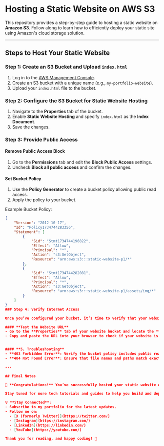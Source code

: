 # Hosting a Static Website on AWS S3

This repository provides a step-by-step guide to hosting a static website on **Amazon S3**. Follow along to learn how to efficiently deploy your static site using Amazon's cloud storage solution.

---

## Steps to Host Your Static Website

### Step 1: Create an S3 Bucket and Upload `index.html`
1. Log in to the [AWS Management Console](https://aws.amazon.com/console/).
2. Create an S3 bucket with a unique name (e.g., `my-portfolio-website`).
3. Upload your `index.html` file to the bucket.

### Step 2: Configure the S3 Bucket for Static Website Hosting
1. Navigate to the **Properties** tab of the bucket.
2. Enable **Static Website Hosting** and specify `index.html` as the **Index Document**.
3. Save the changes.

### Step 3: Provide Public Access
#### Remove Public Access Block
1. Go to the **Permissions** tab and edit the **Block Public Access** settings.
2. Uncheck **Block all public access** and confirm the changes.

#### Set Bucket Policy
1. Use the **Policy Generator** to create a bucket policy allowing public read access.
2. Apply the policy to your bucket.

Example Bucket Policy:
```json
{
    "Version": "2012-10-17",
    "Id": "Policy1734744283356",
    "Statement": [
        {
            "Sid": "Stmt1734744196822",
            "Effect": "Allow",
            "Principal": "*",
            "Action": "s3:GetObject",
            "Resource": "arn:aws:s3:::static-website-p1/*"
        },
        {
            "Sid": "Stmt1734744282081",
            "Effect": "Allow",
            "Principal": "*",
            "Action": "s3:GetObject",
            "Resource": "arn:aws:s3:::static-website-p1/assets/img/*"
        }
    ]
}
### Step 4: Verify Internet Access

Once you’ve configured your bucket, it’s time to verify that your website and assets are accessible.

#### **Test the Website URL**
- Go to the **Properties** tab of your website bucket and locate the **Website Endpoint URL**.
- Copy and paste the URL into your browser to check if your website is loading correctly.


#### **5. Troubleshooting**
- **403 Forbidden Error**: Verify the bucket policy includes public read access.
- **404 Not Found Error**: Ensure that file names and paths match exactly (case-sensitive).

---

## Final Notes

🎉 **Congratulations!** You’ve successfully hosted your static website on AWS S3.

Stay tuned for more tech tutorials and guides to help you build and deploy exciting projects.

💡 **Stay Connected**:
- Subscribe to my portfolio for the latest updates.
- Follow me on:
  - [X (formerly Twitter)](https://twitter.com/)
  - [Instagram](https://instagram.com/)
  - [LinkedIn](https://linkedin.com/)
  - [YouTube](https://youtube.com/)

Thank you for reading, and happy coding! 🚀

